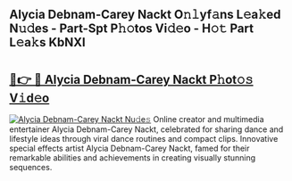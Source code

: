 ## Alycia Debnam-Carey Nackt O𝚗𝚕yf𝚊ns L𝚎a𝚔ed N𝚞𝚍es - Part-Spt P𝚑𝚘tos Vi𝚍𝚎o - H𝚘𝚝 Part L𝚎a𝚔s KbNXI

# <h2><a href="http://kf3g5vl.oniu.top/?m=Alycia+Debnam-Carey+Nackt">🔗👉 🔴 Alycia Debnam-Carey Nackt P𝚑ot𝚘𝚜 V𝚒d𝚎o</a></h2>

[![Alycia Debnam-Carey Nackt Nu𝚍e𝚜](https://i.imgur.com/0qMVB7G.gif)](http://kf3g5vl.oniu.top/?m=Alycia+Debnam-Carey+Nackt)
Online creator and multimedia entertainer Alycia Debnam-Carey Nackt, celebrated for sharing dance and lifestyle ideas through viral dance routines and compact clips. Innovative special effects artist Alycia Debnam-Carey Nackt, famed for their remarkable abilities and achievements in creating visually stunning sequences.  
